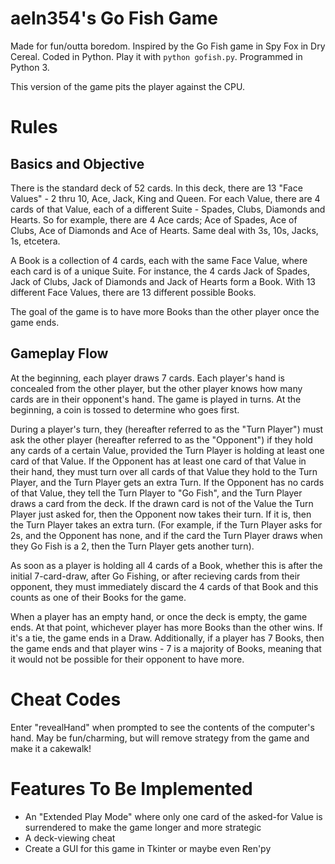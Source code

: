 # aeln354's Go Fish Game

Made for fun/outta boredom. Inspired by the Go Fish game in Spy Fox in Dry Cereal. Coded in Python. Play it with `python gofish.py`. Programmed in Python 3.

This version of the game pits the player against the CPU.

# Rules

## Basics and Objective

There is the standard deck of 52 cards. In this deck, there are 13 "Face Values" - 2 thru 10, Ace, Jack, King and Queen. For each Value, there are 4 cards of that Value, each of a different Suite - Spades, Clubs, Diamonds and Hearts. So for example, there are 4 Ace cards; Ace of Spades, Ace of Clubs, Ace of Diamonds and Ace of Hearts. Same deal with 3s, 10s, Jacks, 1s, etcetera.

A Book is a collection of 4 cards, each with the same Face Value, where each card is of a unique Suite. For instance, the 4 cards Jack of Spades, Jack of Clubs, Jack of Diamonds and Jack of Hearts form a Book. With 13 different Face Values, there are 13 different possible Books.

The goal of the game is to have more Books than the other player once the game ends.

## Gameplay Flow

At the beginning, each player draws 7 cards. Each player's hand is concealed from the other player, but the other player knows how many cards are in their opponent's hand. The game is played in turns. At the beginning, a coin is tossed to determine who goes first.

During a player's turn, they (hereafter referred to as the "Turn Player") must ask the other player (hereafter referred to as the "Opponent") if they hold any cards of a certain Value, provided the Turn Player is holding at least one card of that Value. If the Opponent has at least one card of that Value in their hand, they must turn over all cards of that Value they hold to the Turn Player, and the Turn Player gets an extra Turn. If the Opponent has no cards of that Value, they tell the Turn Player to "Go Fish", and the Turn Player draws a card from the deck. If the drawn card is not of the Value the Turn Player just asked for, then the Opponent now takes their turn. If it is, then the Turn Player takes an extra turn. (For example, if the Turn Player asks for 2s, and the Opponent has none, and if the card the Turn Player draws when they Go Fish is a 2, then the Turn Player gets another turn).

As soon as a player is holding all 4 cards of a Book, whether this is after the initial 7-card-draw, after Go Fishing, or after recieving cards from their opponent, they must immediately discard the 4 cards of that Book and this counts as one of their Books for the game.

When a player has an empty hand, or once the deck is empty, the game ends. At that point, whichever player has more Books than the other wins. If it's a tie, the game ends in a Draw. Additionally, if a player has 7 Books, then the game ends and that player wins - 7 is a majority of Books, meaning that it would not be possible for their opponent to have more.

# Cheat Codes

Enter "revealHand" when prompted to see the contents of the computer's hand. May be fun/charming, but will remove strategy from the game and make it a cakewalk!

# Features To Be Implemented
* An "Extended Play Mode" where only one card of the asked-for Value is surrendered to make the game longer and more strategic
* A deck-viewing cheat
* Create a GUI for this game in Tkinter or maybe even Ren'py